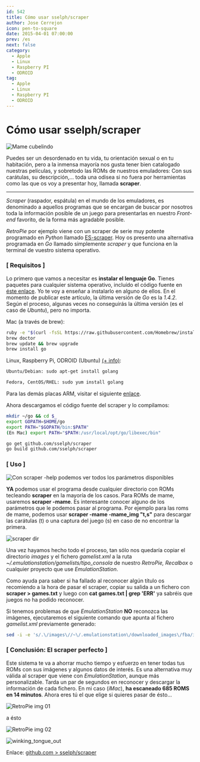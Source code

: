 ```yaml
---
id: 542
title: Cómo usar sselph/scraper
author: Jose Cerrejon
icon: pen-to-square
date: 2015-04-01 07:00:00
prev: /es
next: false
category:
  - Apple
  - Linux
  - Raspberry PI
  - ODROID
tag:
  - Apple
  - Linux
  - Raspberry PI
  - ODROID
---
```


# Cómo usar sselph/scraper

![Mame cubelindo](/images/2015/04/scraper_mame.png)

Puedes ser un desordenado en tu vida, tu orientación sexual o en tu habitación, pero a la inmensa mayoría nos gusta tener bien catalogado nuestras películas, y sobretodo las ROMs de nuestros emuladores: Con sus carátulas, su descripción,... toda una odisea si no fuera por herramientas como las que os voy a presentar hoy, llamada **scraper**.

- - -
*Scraper* (raspador, espátula) en el mundo de los emuladores, es denominado a aquellos programas que se encargan de buscar por nosotros toda la información posible de un juego para presentarlas en nuestro *Front-end* favorito, de la forma más agradable posible.

*RetroPie* por ejemplo viene con un scraper de serie muy potente programado en *Python* llamado [ES-scraper](https://github.com/petrockblog/RetroPie-Setup/wiki/ES-scraper). Hoy os presento una alternativa programada en *Go* llamado simplemente *scraper* y que funciona en la terminal de vuestro sistema operativo.

### [ Requisitos ]

Lo primero que vamos a necesitar es **instalar el lenguaje Go**. Tienes paquetes para cualquier sistema operativo, incluído el código fuente en [éste enlace](https://golang.org/dl/). Yo te voy a enseñar a instalarlo en alguno de ellos. En el momento de publicar este artículo, la última versión de *Go* es la *1.4.2*. 
Según el proceso, algunas veces no conseguirás la última versión (es el caso de *Ubuntu*), pero no importa.

Mac (a través de brew):

```bash
ruby -e "$(curl -fsSL https://raw.githubusercontent.com/Homebrew/install/master/install)"
brew doctor
brew update && brew upgrade
brew install go
```

Linux, Raspberry Pi, ODROID (Ubuntu) [(+ info)](http://ask.xmodulo.com/install-go-language-linux.html):

```bash
Ubuntu/Debian: sudo apt-get install golang

Fedora, CentOS/RHEL: sudo yum install golang
```

Para las demás placas ARM, visitar el siguiente [enlace](http://dave.cheney.net/unofficial-arm-tarballs).

Ahora descargamos el código fuente del scraper y lo compilamos:

```bash
mkdir ~/go && cd $_
export GOPATH=$HOME/go
export PATH="$GOPATH/bin:$PATH"
(En Mac) export PATH="$PATH:/usr/local/opt/go/libexec/bin"

go get github.com/sselph/scraper
go build github.com/sselph/scraper
```

### [ Uso ]

![Con scraper -help podemos ver todos los parámetros disponibles](/images/2015/04/scraper_help.png "Con scraper -help podemos ver todos los parámetros disponibles")

**YA** podemos usar el programa desde cualquier directorio con ROMs tecleando **scraper** en la mayoría de los casos. Para ROMs de mame, usaremos **scraper -mame**. Es interesante conocer alguno de los parámetros que le podemos pasar al programa. Por ejemplo para las roms de mame, podemos usar **scraper -mame -mame_img "t,s"** para descargar las carátulas (t) o una captura del juego (s) en caso de no encontrar la primera.

![scraper dir](/images/2015/04/scraper_dir.png)

Una vez hayamos hecho todo el proceso, tan sólo nos quedaría copiar el directorio *images* y el fichero *gamelist.xml* a la ruta *~/.emulationstation/gamelists/tipo_consola* de nuestro *RetroPie, Recalbox* o cualquier proyecto que use *EmulationStation*.

Como ayuda para saber si ha fallado al reconocer algún título os recomiendo a la hora de pasar el scraper, copiar su salida a un fichero con **scraper > games.txt** y luego con **cat games.txt | grep 'ERR'** ya sabréis que juegos no ha podido reconocer.

Si tenemos problemas de que *EmulationStation* **NO** reconozca las imágenes, ejecutaremos el siguiente comando que apunta al fichero *gamelist.xml* previamente generado: 

```bash
sed -i -e 's/.\/images\//~\/.emulationstation\/downloaded_images\/fba/ig' /path/to/gamelist.xml
```

### [ Conclusión: El scraper perfecto ]

Este sistema te va a ahorrar mucho tiempo y esfuerzo en tener todas tus ROMs con sus imágenes y algunos datos de interés. Es una alternativa muy válida al scraper que viene con *EmulationStation*, aunque más personalizable. Tarda un par de segundos en reconocer y descargar la información de cada fichero. En mi caso (*iMac*), **ha escaneado 685 ROMS en 14 minutos**. Ahora eres tú el que elige si quieres pasar de ésto...

![RetroPie img 01](/images/2015/04/retropie_01.jpg)

a ésto

![RetroPie img 02](/images/2015/04/retropie_02.jpg)

![winking_tongue_out](/css/sm/winking_tongue_out.png)

Enlace: [github.com > sselph/scraper](https://github.com/sselph/scraper)